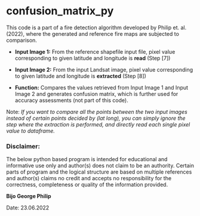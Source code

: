 # confusion_matrix_py
This code is a part of a fire detection algorithm developed by Philip et. al. (2022), where the generated and reference fire maps are subjected to comparison. 

*   **Input Image 1:** From the reference shapefile input file, pixel value corresponding to given latitude and longitude is **read** (Step [7])

*   **Input Image 2:** From the input Landsat image, pixel value corresponding to given latitude and longitude is **extracted**   (Step [8])

* **Function:** Compares the values retrieved from Input Image 1 and Input Image 2 and generates confusion matrix, 
which is further used for accuracy assessments (not part of this code).

Note: 
*If you want to compare all the points between the two input images instead of certain points decided by (lat long), you can simply ignore the step where the extraction is performed, and directly read each single pixel value to dataframe.*


### **Disclaimer:** 

The below python  based program is intended for educational and informative use only and author(s) does not claim to be an authority. Certain parts of program and the logical  structure are based on multiple references and  author(s) claims no credit and accepts no responsibility for the  correctness, completeness or  quality of the information provided. 

**Bijo George Philip**

Date: 23.06.2022


